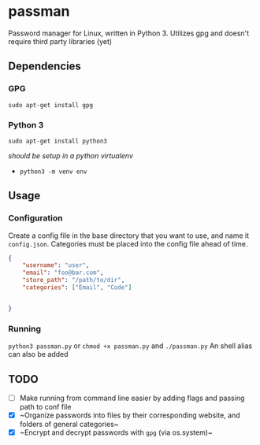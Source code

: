 # passman

Password manager for Linux, written in Python 3.  Utilizes gpg and doesn't require third party libraries (yet)


## Dependencies

### GPG
 `sudo apt-get install gpg`

### Python 3
 `sudo apt-get install python3`
 
 *should be setup in a python virtualenv*
 - `python3 -m venv env`

## Usage

### Configuration

Create a config file in the base directory that you want to use, and name it `config.json`.  Categories must be placed into the config file ahead of time.

```json
{
	"username": "user",
	"email": "foo@bar.com",
	"store_path": "/path/to/dir",
	"categories": ["Email", "Code"]


}
```

### Running

`python3 passman.py` or `chmod +x passman.py` and `./passman.py`
An shell alias can also be added

## TODO

- [ ] Make running from command line easier by adding flags and passing path to conf file
- [x] ~Organize passwords into files by their corresponding website, and folders of general categories~
- [x] ~Encrypt and decrypt passwords with `gpg` (via os.system)~
